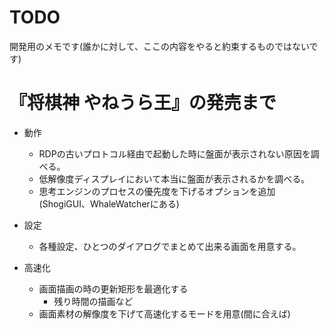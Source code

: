 ﻿# TODO

開発用のメモです(誰かに対して、ここの内容をやると約束するものではないです)

# 『将棋神 やねうら王』の発売まで

- 動作
	- RDPの古いプロトコル経由で起動した時に盤面が表示されない原因を調べる。
	- 低解像度ディスプレイにおいて本当に盤面が表示されるかを調べる。
	- 思考エンジンのプロセスの優先度を下げるオプションを追加(ShogiGUI、WhaleWatcherにある)

- 設定
	- 各種設定、ひとつのダイアログでまとめて出来る画面を用意する。

- 高速化
	- 画面描画の時の更新矩形を最適化する
		- 残り時間の描画など
	- 画面素材の解像度を下げて高速化するモードを用意(間に合えば)



